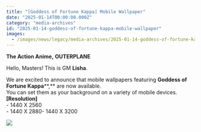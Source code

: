 ```yaml
---
title: "[Goddess of Fortune Kappa] Mobile Wallpaper"
date: "2025-01-14T00:00:00.000Z"
category: "media-archives"
id: "2025-01-14-goddess-of-fortune-kappa-mobile-wallpaper"
images:
  - /images/news/legacy/media-archives/2025-01-14-goddess-of-fortune-kappa-mobile-wallpaper/0ccdb1791af24a598e46a97dc8805a3c.webp
---
```


**The Action Anime,** **OUTERPLANE**  
  
Hello, Masters! This is GM **Lisha**.  
  
We are excited to announce that mobile wallpapers featuring **Goddess of Fortune Kappa****,** are now available.  
You can set them as your background on a variety of mobile devices.  
**\[Resolution\]**  
\- 1440 X 2560  
\- 1440 X 2880- 1440 X 3200

![](/images/news/legacy/media-archives/2025-01-14-goddess-of-fortune-kappa-mobile-wallpaper/0ccdb1791af24a598e46a97dc8805a3c.webp)
